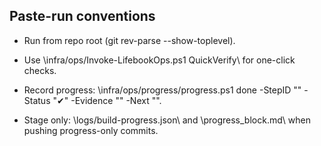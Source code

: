 ## Paste-run conventions

- Run from repo root (git rev-parse --show-toplevel).

- Use \infra/ops/Invoke-LifebookOps.ps1 QuickVerify\ for one-click checks.

- Record progress: \infra/ops/progress/progress.ps1 done -StepID "<ID>" -Status "✔" -Evidence "<evidence>" -Next ""\.

- Stage only: \logs/build-progress.json\ and \progress_block.md\ when pushing progress-only commits.
